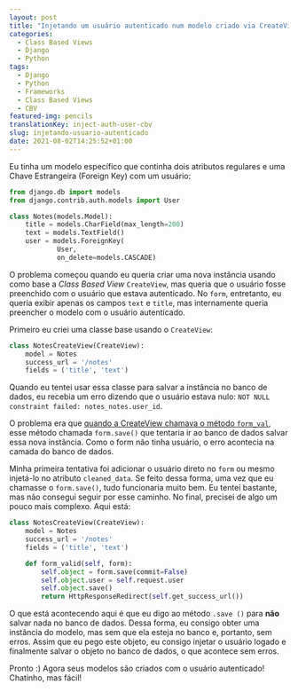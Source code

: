 ```yaml
---
layout: post
title: "Injetando um usuário autenticado num modelo criado via CreateView"
categories:
  - Class Based Views
  - Django
  - Python
tags:
  - Django
  - Python
  - Frameworks
  - Class Based Views
  - CBV
featured-img: pencils
translationKey: inject-auth-user-cbv
slug: injetando-usuario-autenticado
date: 2021-08-02T14:25:52+01:00
---
```


Eu tinha um modelo específico que continha dois atributos regulares e uma Chave Estrangeira (Foreign Key) com um usuário:

<!--more-->

```python
from django.db import models
from django.contrib.auth.models import User

class Notes(models.Model):
    title = models.CharField(max_length=200)
    text = models.TextField()
    user = models.ForeignKey(
            User, 
            on_delete=models.CASCADE)
```

O problema começou quando eu queria criar uma nova instância usando como base a *Class Based View* `CreateView`, mas queria que o usuário fosse preenchido com o usuário que estava autenticado. No `form`, entretanto, eu queria exibir apenas os campos `text` e `title`, mas internamente queria preencher o modelo com o usuário autenticado.

Primeiro eu criei uma classe base usando o `CreateView`:

```python
class NotesCreateView(CreateView):
    model = Notes
    success_url = '/notes'
    fields = ('title', 'text')
```

Quando eu tentei usar essa classe para salvar a instância no banco de dados, eu recebia um erro dizendo que o usuário estava nulo: `NOT NULL constraint failed: notes_notes.user_id`.

O problema era que [quando a CreateView chamava o método `form_val`](), esse método chamada `form.save()` que tentaria ir ao banco de dados salvar essa nova instância. Como o form não tinha usuário, o erro acontecia na camada do banco de dados.

Minha primeira tentativa foi adicionar o usuário direto no `form` ou mesmo injetá-lo no atributo `cleaned_data`. Se feito dessa forma, uma vez que eu chamasse o  `form.save()`, tudo funcionaria muito bem. Eu tentei bastante, mas não consegui seguir por esse caminho. No final, precisei de algo um pouco mais complexo. Aqui está:

```python
class NotesCreateView(CreateView):
    model = Notes
    success_url = '/notes'
    fields = ('title', 'text')

    def form_valid(self, form):
        self.object = form.save(commit=False)
        self.object.user = self.request.user
        self.object.save()
        return HttpResponseRedirect(self.get_success_url())
```

O que está acontecendo aqui é que eu digo ao método `.save ()` para **não** salvar nada no banco de dados. Dessa forma, eu consigo obter uma instância do modelo, mas sem que ela esteja  no banco e, portanto, sem erros. Assim que eu pego este objeto, eu consigo injetar o usuário logado e finalmente salvar o objeto no banco de dados, o que acontece sem erros.

Pronto :) Agora seus modelos são criados com o usuário autenticado! Chatinho, mas fácil!
